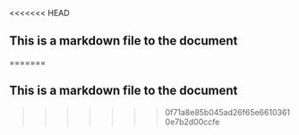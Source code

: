 <<<<<<< HEAD
## This is a markdown file to the document
=======
## This is a markdown file to the document 
>>>>>>> 0f71a8e85b045ad26f65e66103610e7b2d00ccfe
